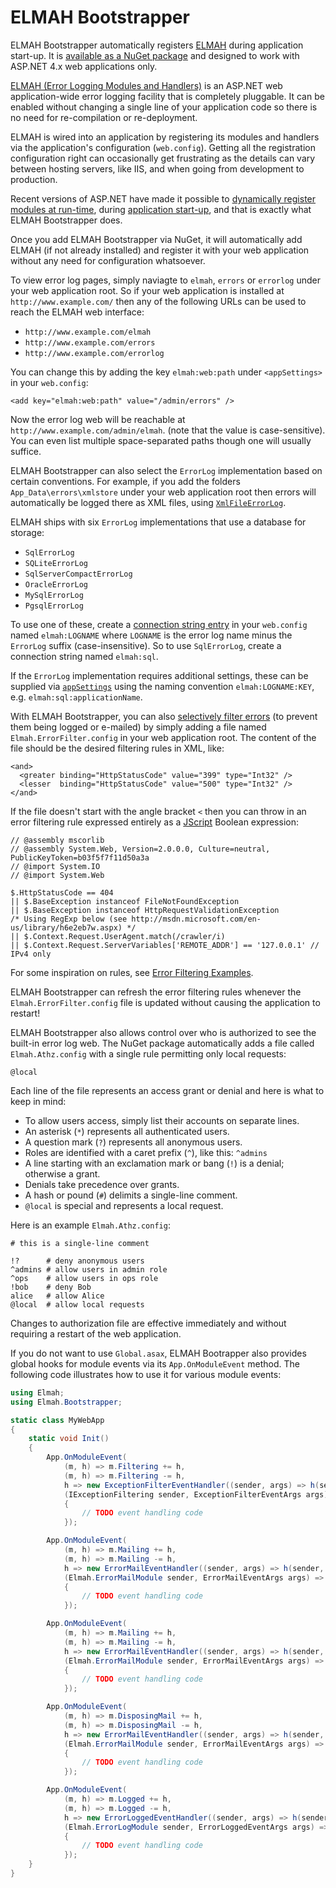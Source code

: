 # ELMAH Bootstrapper

ELMAH Bootstrapper automatically registers [ELMAH][elmah] during application
start-up. It is [available as a NuGet package][pkg] and designed to work with
ASP.NET 4.x web applications only.

[ELMAH (Error Logging Modules and Handlers)][elmah] is an ASP.NET web
application-wide error logging facility that is completely pluggable. It can be
enabled without changing a single line of your application code so there is no
need for re-compilation or re-deployment.

ELMAH is wired into an application by registering its modules and handlers via
the application's configuration (`web.config`). Getting all the registration
configuration right can occasionally get frustrating as the details can vary
between hosting servers, like IIS, and when going from development to
production.

Recent versions of ASP.NET have made it possible to [dynamically register
modules at run-time][regmod], during [application start-up][appstart], and
that is exactly what ELMAH Bootstrapper does.

Once you add ELMAH Bootstrapper via NuGet, it will automatically add ELMAH (if
not already installed) and register it with your web application without any
need for configuration whatsoever.

To view error log pages, simply naviagte to `elmah`, `errors` or `errorlog`
under your web application root. So if your web application is installed at
`http://www.example.com/` then any of the following URLs can be used to reach
the ELMAH web interface:

- `http://www.example.com/elmah`
- `http://www.example.com/errors`
- `http://www.example.com/errorlog`

You can change this by adding the key `elmah:web:path` under `<appSettings>`
in your `web.config`:

    <add key="elmah:web:path" value="/admin/errors" />

Now the error log web will be reachable at `http://www.example.com/admin/elmah`.
(note that the value is case-sensitive). You can even list multiple
space-separated paths though one will usually suffice.

ELMAH Bootstrapper can also select the `ErrorLog` implementation based on
certain conventions. For example, if you add the folders `App_Data\errors\xmlstore`
under your web application root then errors will automatically be logged there
as XML files, using [`XmlFileErrorLog`][xmllog].

ELMAH ships with six `ErrorLog` implementations that use a database for
storage:

- `SqlErrorLog`
- `SQLiteErrorLog`
- `SqlServerCompactErrorLog`
- `OracleErrorLog`
- `MySqlErrorLog`
- `PgsqlErrorLog`

To use one of these, create a [connection string entry][csadd] in your
`web.config` named `elmah:LOGNAME` where `LOGNAME` is the error log name
minus the `ErrorLog` suffix (case-insensitive). So to use `SqlErrorLog`,
create a connection string named `elmah:sql`.

If the `ErrorLog` implementation requires additional settings, these can
be supplied via [`appSettings`][appSettings] using the naming convention
`elmah:LOGNAME:KEY`, e.g. `elmah:sql:applicationName`.

With ELMAH Bootstrapper, you can also [selectively filter errors][filter] (to
prevent them being logged or e-mailed) by simply adding a file named
`Elmah.ErrorFilter.config` in your web application root. The content of the
file should be the desired filtering rules in XML, like:

    <and>
      <greater binding="HttpStatusCode" value="399" type="Int32" />
      <lesser  binding="HttpStatusCode" value="500" type="Int32" />
    </and>

If the file doesn't start with the angle bracket `<` then you can throw in
an error filtering rule expressed entirely as a [JScript][jsfltr] Boolean
expression:

    // @assembly mscorlib
    // @assembly System.Web, Version=2.0.0.0, Culture=neutral, PublicKeyToken=b03f5f7f11d50a3a
    // @import System.IO
    // @import System.Web

    $.HttpStatusCode == 404
    || $.BaseException instanceof FileNotFoundException
    || $.BaseException instanceof HttpRequestValidationException
    /* Using RegExp below (see http://msdn.microsoft.com/en-us/library/h6e2eb7w.aspx) */
    || $.Context.Request.UserAgent.match(/crawler/i)
    || $.Context.Request.ServerVariables['REMOTE_ADDR'] == '127.0.0.1' // IPv4 only

For some inspiration on rules, see [Error Filtering Examples][fltreg].

ELMAH Bootstrapper can refresh the error filtering rules whenever the
`Elmah.ErrorFilter.config` file is updated without causing the application to
restart!

ELMAH Bootstrapper also allows control over who is authorized to see the
built-in error log web. The NuGet package automatically adds a file called
`Elmah.Athz.config` with a single rule permitting only local requests:

    @local

Each line of the file represents an access grant or denial and here is what to 
keep in mind:

- To allow users access, simply list their accounts on separate lines.
- An asterisk (`*`) represents all authenticated users.
- A question mark (`?`) represents all anonymous users.
- Roles are identified with a caret prefix (`^`), like this: `^admins`
- A line starting with an exclamation mark or bang (`!`) is a denial;
  otherwise a grant.
- Denials take precedence over grants.
- A hash or pound (`#`) delimits a single-line comment.
- `@local` is special and represents a local request.

Here is an example `Elmah.Athz.config`:

    # this is a single-line comment

    !?      # deny anonymous users
    ^admins # allow users in admin role
    ^ops    # allow users in ops role
    !bob    # deny Bob
    alice   # allow Alice
    @local  # allow local requests

Changes to authorization file are effective immediately and without requiring
a restart of the web application.

If you do not want to use `Global.asax`, ELMAH Bootrapper also provides
global hooks for module events via its `App.OnModuleEvent` method. The
following code illustrates how to use it for various module events:

```c#
using Elmah;
using Elmah.Bootstrapper;

static class MyWebApp
{
    static void Init()
    {
        App.OnModuleEvent(
            (m, h) => m.Filtering += h,
            (m, h) => m.Filtering -= h,
            h => new ExceptionFilterEventHandler((sender, args) => h(sender, args)),
            (IExceptionFiltering sender, ExceptionFilterEventArgs args) =>
            {
                // TODO event handling code
            });

        App.OnModuleEvent(
            (m, h) => m.Mailing += h,
            (m, h) => m.Mailing -= h,
            h => new ErrorMailEventHandler((sender, args) => h(sender, args)),
            (Elmah.ErrorMailModule sender, ErrorMailEventArgs args) =>
            {
                // TODO event handling code
            });

        App.OnModuleEvent(
            (m, h) => m.Mailing += h,
            (m, h) => m.Mailing -= h,
            h => new ErrorMailEventHandler((sender, args) => h(sender, args)),
            (Elmah.ErrorMailModule sender, ErrorMailEventArgs args) =>
            {
                // TODO event handling code
            });

        App.OnModuleEvent(
            (m, h) => m.DisposingMail += h,
            (m, h) => m.DisposingMail -= h,
            h => new ErrorMailEventHandler((sender, args) => h(sender, args)),
            (Elmah.ErrorMailModule sender, ErrorMailEventArgs args) =>
            {
                // TODO event handling code
            });

        App.OnModuleEvent(
            (m, h) => m.Logged += h,
            (m, h) => m.Logged -= h,
            h => new ErrorLoggedEventHandler((sender, args) => h(sender, args)),
            (Elmah.ErrorLogModule sender, ErrorLoggedEventArgs args) =>
            {
                // TODO event handling code
            });
    }
}
```


  [elmah]: https://elmah.github.io/
  [pkg]: https://www.nuget.org/packages/elmah.bootstrapper
  [aspnet]: http://www.asp.net/
  [regmod]: https://msdn.microsoft.com/en-us/library/system.web.httpapplication.registermodule.aspx
  [appstart]: https://msdn.microsoft.com/en-us/library/system.web.preapplicationstartmethodattribute.aspx
  [xmllog]: https://www.nuget.org/packages/elmah.xml/
  [csadd]: https://msdn.microsoft.com/en-us/library/vstudio/htw9h4z3(v=vs.100).aspx
  [appSettings]: https://msdn.microsoft.com/en-us/library/vstudio/ms228154(v=vs.100).aspx
  [filter]: https://elmah.github.io/a/error-filtering/
  [fltreg]: https://elmah.github.io/a/error-filtering/examples/
  [jsfltr]: https://elmah.github.io/a/error-filtering/#using-jscript
